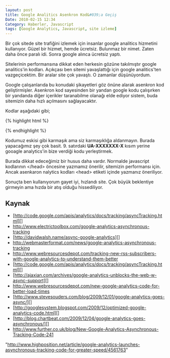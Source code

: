 ```yaml
---
layout: post
title: Google Analitics Asenkron Kod&#039;a Geçiş
Date: 2010-02-15 12:34
Category: Haberler, Javascript
tags: [Google Analytics, Javascript, site izleme]
---
```


Bir çok sitede site trafiğini izlemek için insanlar google analitics
hizmetini kullanıyor. Güzel bir hizmet, hemde ücretsiz. Bulunmaz bir
nimet. Zaten daha önce paralı idi. Sonra google alınca ücretsiz yaptı.

Sitelerinin performansına dikkat eden herkesin gözüne takılmıştır google
analitics'in kodları. Açıkçası ben sitemi yavaşlattığı için google
analitics'ten vazgeçicektim. Bir aralar site çok yavaştı. O zamanlar
düşünüyordum.

Google çalışanlarıda bu konudaki şikayetleri göz önüne alarak asenkron
kod geliştirmişler. Asenkron kod sayesinden bir yandan google kodu
çalışırken bir yandanda diğer içerikler taranabilme olanağı elde ediyor
sistem, buda sitemizin daha hızlı açılmasını sağlayacaktır.

Kodlar aşağıdaki gibi;

{% highlight html %}
<!DOCTYPE html>
<html>
<head>
<title>Başlık</title>
</head>
<body>
<script type="text/javascript">
  var _gaq = _gaq || [];
  _gaq.push(['_setAccount', 'UA-XXXXX-X']);
  _gaq.push(['_trackPageview']);
  (function() {
    var ga = document.createElement('script'); ga.type = 'text/javascript'; ga.async = true;
    ga.src = ('https:' == document.location.protocol ? 'https://ssl' : 'http://www') + '.google-analytics.com/ga.js';
    (document.getElementsByTagName('head')[0] || document.getElementsByTagName('body')[0]).appendChild(ga);
  })();
</script>
<!-- site icegi buradan sonra gelir -->
</body>
</html>
{% endhighlight %}

Kodumuz eskisi gibi karmaşık ama siz karmaşıklığa aldanmayın. Burada
yapacağımız şey çok basit. 9. satırdaki **UA-XXXXXXX-X** kısım yerine
gooagle analytics'in bize verdiği kodu yerleştirmek.

Burada dikkat edeceğimiz bir husus daha vardır. Normalde javascript
kodlarının </head\> öncesine yazmamız önerilir, sitemizin performansı
için. Ancak asenkaron nalytics kodları <head\> etiketi içinde yazmanız
öneriliyor.

Sonuçta ben kullanıyorum gayet iyi, hızlandı site. Çok büyük beklentiye
girmeyin ama hızda bir atış olduğu hissediliyor.

## Kaynak

-   [http://code.google.com/apis/analytics/docs/tracking/asyncTracking.html][]
-   http://www.electrictoolbox.com/google-analytics-asynchronous-tracking
-   [http://davidwalsh.name/async-google-analytics][]
-   http://webmasterformat.com/news/google-analytics-asynchronous-tracking
-   http://www.webresourcesdepot.com/tracking-new-rss-subscribers-with-google-analytics-to-understand-them-better
-   [http://code.google.com/apis/analytics/docs/tracking/asyncTracking.html][]
-   [http://ajaxian.com/archives/google-analytics-unblocks-the-web-w-async-support][]
-   http://www.webresourcesdepot.com/new-google-analytics-code-for-better-load-times
-   [http://www.stevesouders.com/blog/2009/12/01/google-analytics-goes-async/][]
-   [http://googlesystem.blogspot.com/2009/12/optimized-google-analytics-code.html][]
-   [http://blog.chartbeat.com/2009/12/04/google-analytics-goes-asynchronous/][]
-   http://www.further.co.uk/blog/New-Google-Analytics-Asynchronous-Tracking-Code-241

  [http://code.google.com/apis/analytics/docs/tracking/asyncTracking.html]: http://code.google.com/apis/analytics/docs/tracking/asyncTracking.html
    "http://code.google.com/apis/analytics/docs/tracking/asyncTracking.html"
  [http://davidwalsh.name/async-google-analytics]: http://davidwalsh.name/async-google-analytics
    "http://davidwalsh.name/async-google-analytics"
  [http://ajaxian.com/archives/google-analytics-unblocks-the-web-w-async-support]: http://ajaxian.com/archives/google-analytics-unblocks-the-web-w-async-support
    "http://ajaxian.com/archives/google-analytics-unblocks-the-web-w-async-support"
  [http://www.stevesouders.com/blog/2009/12/01/google-analytics-goes-async/]: http://www.stevesouders.com/blog/2009/12/01/google-analytics-goes-async/
    "http://www.stevesouders.com/blog/2009/12/01/google-analytics-goes-async/"
  [http://googlesystem.blogspot.com/2009/12/optimized-google-analytics-code.html]: http://googlesystem.blogspot.com/2009/12/optimized-google-analytics-code.html
    "http://googlesystem.blogspot.com/2009/12/optimized-google-analytics-code.html"
  [http://blog.chartbeat.com/2009/12/04/google-analytics-goes-asynchronous/]: http://blog.chartbeat.com/2009/12/04/google-analytics-goes-asynchronous/
    "http://blog.chartbeat.com/2009/12/04/google-analytics-goes-asynchronous/"
    "http://www.highposition.net/article/google-analytics-launches-asynchronous-tracking-code-for-greater-speed/4561763"
